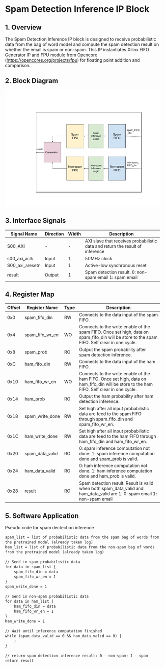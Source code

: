 # Spam Detection Inference IP Block

## 1. Overview
The Spam Detection Inference IP block is designed to receive probabilistic data from the bag of word model and compute the spam detection result on whether the email is spam or non-spam.
This IP instantiates Xilinx FIFO Generator IP and FPU module from Opencore (https://opencores.org/projects/fpu) for floating point addition and comparison.  

## 2. Block Diagram

![Alt text](Spam_Detection_Inference_IP.jpg?raw=true "Title")

## 3. Interface Signals

| Signal Name | Direction | Width | Description |
| --- | --- | --- | --- |
| S00\_AXI | - | - | AXI slave that receives probabilistic data and return the result of inference |
| s00\_axi\_aclk | Input | 1 | 50MHz clock |
| S00\_axi\_aresetn | Input | 1 | Active-low synchronous reset |
| result | Output | 1 | Spam detection result.   0: non-spam email   1: spam email |

## 4. Register Map

| Offset | Register Name | Type | Description |
| --- | --- | --- | --- |
| 0x0 | spam\_fifo\_din | RW | Connects to the data input of the spam FIFO. |
| 0x4 | spam\_fifo\_wr\_en | WO | Connects to the write enable of the spam FIFO. Once set high, data on spam\_fifo\_din will be store to the spam FIFO. Self clear in one cycle. |
| 0x8 | spam\_prob | RO | Output the spam probability after spam detection inference. |
| 0xC | ham\_fifo\_din | RW | Connects to the data input of the ham FIFO. |
| 0x10 | ham\_fifo\_wr\_en | WO | Connects to the write enable of the ham FIFO. Once set high, data on ham\_fifo\_din will be store to the ham FIFO. Self clear in one cycle. |
| 0x14 | ham\_prob | RO | Output the ham probability after ham detection inference. |
| 0x18 | spam\_write\_done | RW | Set high after all input probabilistic data are feed to the spam FIFO through spam\_fifo\_din and spam\_fifo\_wr\_en. |
| 0x1C | ham\_write\_done | RW | Set high after all input probabilistic data are feed to the ham FIFO through ham\_fifo\_din and ham\_fifo\_wr\_en. |
| 0x20 | spam\_data\_valid | RO | 0: spam inference computation not done.   1: spam inference computation done and spam\_prob is valid. |
| 0x24 | ham\_data\_valid | RO | 0: ham inference computation not done.   1: ham inference computation done and ham\_prob is valid. |
| 0x28 | result | RO | Spam detection result. Result is valid when both spam\_data\_valid and ham\_data\_valid are 1.   0: spam email   1: non-spam email |

## 5. Software Application

Pseudo code for spam dectection inference

	spam_list = list of probabilistic data from the spam bag of words from the pretrained model (already taken log)
	ham_list = list of probabilistic data from the non-spam bag of words from the pretrained model (already taken log)

	// Send in spam probabilistic data
	for data in spam_list {
		spam_fifo_din = data
		spam_fifo_wr_en = 1
	}
	spam_write_done = 1

	// Send in non-spam probabilistic data
	for data in ham_list {
		ham_fifo_din = data
		ham_fifo_wr_en = 1
	}
	ham_write_done = 1

	// Wait until inference computation finished
	while (spam_data_valid == 0 && ham_data_valid == 0) {
		;
	}

	// return spam detection inference result: 0 - non-spam; 1 - spam
	return result